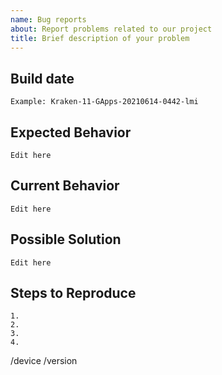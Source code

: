 ```yaml
---
name: Bug reports
about: Report problems related to our project
title: Brief description of your problem
---
```


<!-- INSTRUCTIONS
What not to report
- Bugs in unofficial builds or anything not downloaded from our official portal
- Missing Builds
- Problems with the website
- Asking for device support
- Feature requests

Make sure not to use extra mods when reporting a problem (for example: Magisk)

If you need help please check our Telegram group at https://t.me/AOSPKChat

Anything between <!- - and - -> won't be shown when your issue is created.
-->

## Build date
<!--- Anything that can help us identify the build you are using -->
```
Example: Kraken-11-GApps-20210614-0442-lmi
```

## Expected Behavior
<!--- Tell us what should happen -->
```
Edit here
```

## Current Behavior
<!--- Tell us what happens instead of the expected behavior -->
```
Edit here
```

## Possible Solution
<!--- Not obligatory, but suggest a fix/reason for the bug, -->
```
Edit here
```

## Steps to Reproduce
<!--- Provide a link to a live example, or an unambiguous set of steps to -->
<!--- reproduce this bug. Include code to reproduce, if relevant -->
```
1.
2.
3.
4.
```

<!-- THIS SECTION IS MANDATORY. If it is not filled out correctly, your issue will be marked as invalid.
Example:
/device lmi (found at https://wiki.aospk.org/devices/)
/version eleven
-->

/device
/version
